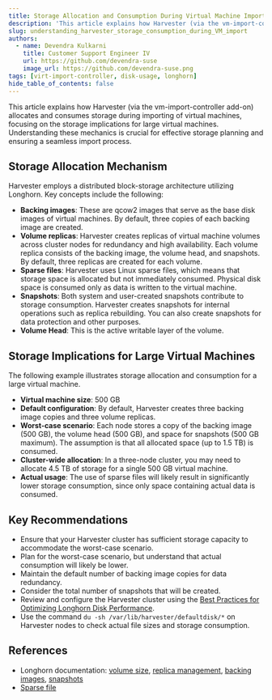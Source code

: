 ```yaml
---
title: Storage Allocation and Consumption During Virtual Machine Importing
description: 'This article explains how Harvester (via the vm-import-controller add-on) allocates and consumes storage during importing of virtual machines, focusing on the storage implications for large virtual machines. Understanding these mechanics is crucial for effective storage planning and ensuring a seamless import process.'
slug: understanding_harvester_storage_consumption_during_VM_import
authors:
  - name: Devendra Kulkarni
    title: Customer Support Engineer IV
    url: https://github.com/devendra-suse
    image_url: https://github.com/devendra-suse.png
tags: [virt-import-controller, disk-usage, longhorn]
hide_table_of_contents: false
---
```


This article explains how Harvester (via the vm-import-controller add-on) allocates and consumes storage during importing of virtual machines, focusing on the storage implications for large virtual machines. Understanding these mechanics is crucial for effective storage planning and ensuring a seamless import process.

## Storage Allocation Mechanism

Harvester employs a distributed block-storage architecture utilizing Longhorn. Key concepts include the following:
- **Backing images**: These are qcow2 images that serve as the base disk images of virtual machines. By default, three copies of each backing image are created.
- **Volume replicas**: Harvester creates replicas of virtual machine volumes across cluster nodes for redundancy and high availability. Each volume replica consists of the backing image, the volume head, and snapshots. By default, three replicas are created for each volume.
- **Sparse files**: Harvester uses Linux sparse files, which means that storage space is allocated but not immediately consumed. Physical disk space is consumed only as data is written to the virtual machine.
- **Snapshots**: Both system and user-created snapshots contribute to storage consumption. Harvester creates snapshots for internal operations such as replica rebuilding. You can also create snapshots for data protection and other purposes.
- **Volume Head**: This is the active writable layer of the volume.

## Storage Implications for Large Virtual Machines

The following example illustrates storage allocation and consumption for a large virtual machine.
- **Virtual machine size**: 500 GB
- **Default configuration**: By default, Harvester creates three backing image copies and three volume replicas.
- **Worst-case scenario**: Each node stores a copy of the backing image (500 GB), the volume head (500 GB), and space for snapshots (500 GB maximum). The assumption is that all allocated space (up to 1.5 TB) is consumed.
- **Cluster-wide allocation**: In a three-node cluster, you may need to allocate 4.5 TB of storage for a single 500 GB virtual machine.
- **Actual usage**: The use of sparse files will likely result in significantly lower storage consumption, since only space containing actual data is consumed.

## Key Recommendations

- Ensure that your Harvester cluster has sufficient storage capacity to accommodate the worst-case scenario.
- Plan for the worst-case scenario, but understand that actual consumption will likely be lower.
- Maintain the default number of backing image copies for data redundancy.
- Consider the total number of snapshots that will be created.
- Review and configure the Harvester cluster using the [Best Practices for Optimizing Longhorn Disk Performance](https://harvesterhci.io/kb/best_practices_for_optimizing_longhorn_disk_performance).
- Use the command `du -sh /var/lib/harvester/defaultdisk/*` on Harvester nodes to check actual file sizes and storage consumption.

## References

- Longhorn documentation: [volume size](https://longhorn.io/docs/1.8.1/nodes-and-volumes/volumes/volume-size/), [replica management](https://longhorn.io/docs/1.8.1/concepts/#231-how-read-and-write-operations-work-for-replicas), [backing images](https://longhorn.io/docs/1.8.1/advanced-resources/backing-image/backing-image/), [snapshots](https://longhorn.io/docs/1.8.1/concepts/#24-snapshots)
- [Sparse file](https://en.wikipedia.org/wiki/Sparse_file)
